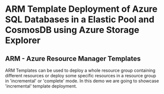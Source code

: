 # ARM Template Deployment of Azure SQL Databases in a Elastic Pool and CosmosDB using Azure Storage Explorer

## ARM - Azure Resource Manager Templates

ARM Templates can be used to deploy a whole resource group containing different resources or deploy some specific resources in a resource group in 'incremental' or 'complete' mode. In this demo we are going to showcase 'incremental' template deployment. 